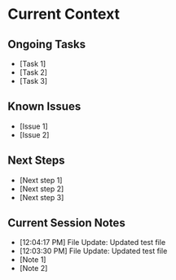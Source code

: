 # Current Context

## Ongoing Tasks
- [Task 1]
- [Task 2]
- [Task 3]

## Known Issues
- [Issue 1]
- [Issue 2]

## Next Steps
- [Next step 1]
- [Next step 2]
- [Next step 3]

## Current Session Notes

- [12:04:17 PM] File Update: Updated test file
- [12:03:30 PM] File Update: Updated test file
- [Note 1]
- [Note 2]
